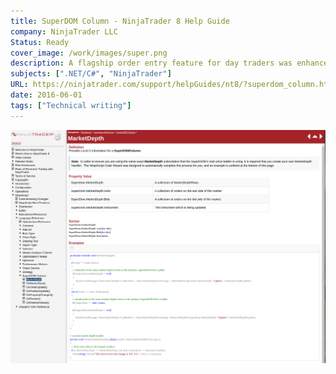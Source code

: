 ```yaml
---
title: SuperDOM Column - NinjaTrader 8 Help Guide
company: NinjaTrader LLC
Status: Ready
cover_image: /work/images/super.png
description: A flagship order entry feature for day traders was enhanced to allow users to write custom add-ons using C# scripts that would interact with the WPF layouts provided by NinjaTrader. This is the API reference documentation to allow a user to start using these types.
subjects: [".NET/C#", "NinjaTrader"]
URL: https://ninjatrader.com/support/helpGuides/nt8/?superdom_column.htm
date: 2016-06-01
tags: ["Technical writing"]
---
```


![alt text](../../static/work/images/super1.png)
